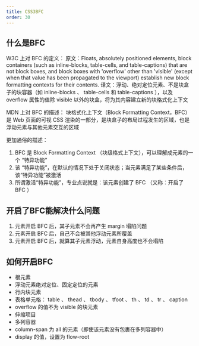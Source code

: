 ```yaml
---
title: CSS3BFC
order: 30
---
```




## 什么是BFC

W3C 上对 BFC 的定义：
原文：Floats, absolutely positioned elements, block containers (such as inline-blocks, table-cells, and table-captions) that are not block boxes, and block boxes with 'overflow' other than 'visible' (except when that value has been propagated to the viewport) establish new block formatting contexts for their contents.
译文：浮动、绝对定位元素、不是块盒子的块容器（如 inline-blocks 、 table-cells 和 table-captions ），以及 overflow 属性的值除 visible 以外的块盒，将为其内容建立新的块格式化上下文

MDN 上对 BFC 的描述：
块格式化上下文（Block Formatting Context，BFC） 是 Web 页面的可视 CSS 渲染的一部分，是块盒子的布局过程发生的区域，也是浮动元素与其他元素交互的区域

更加通俗的描述：
1. BFC 是 Block Formatting Context （块级格式上下文），可以理解成元素的一个 “特异功能”
2. 该 “特异功能”，在默认的情况下处于关闭状态；当元素满足了某些条件后，该“特异功能”被激活
3. 所谓激活“特异功能”，专业点说就是：该元素创建了 BFC （又称：开启了 BFC ）

## 开启了BFC能解决什么问题

1. 元素开启 BFC 后，其子元素不会再产生 margin 塌陷问题
2. 元素开启 BFC 后，自己不会被其他浮动元素所覆盖
3. 元素开启 BFC 后，就算其子元素浮动，元素自身高度也不会塌陷

## 如何开启BFC

+ 根元素
+ 浮动元素绝对定位、固定定位的元素
+ 行内块元素
+ 表格单元格： table 、 thead 、 tbody 、 tfoot 、 th 、 td 、 tr 、 caption 
+ overflow 的值不为 visible 的块元素
+ 伸缩项目
+ 多列容器
+ column-span 为 all 的元素（即使该元素没有包裹在多列容器中）
+ display 的值，设置为 flow-root
